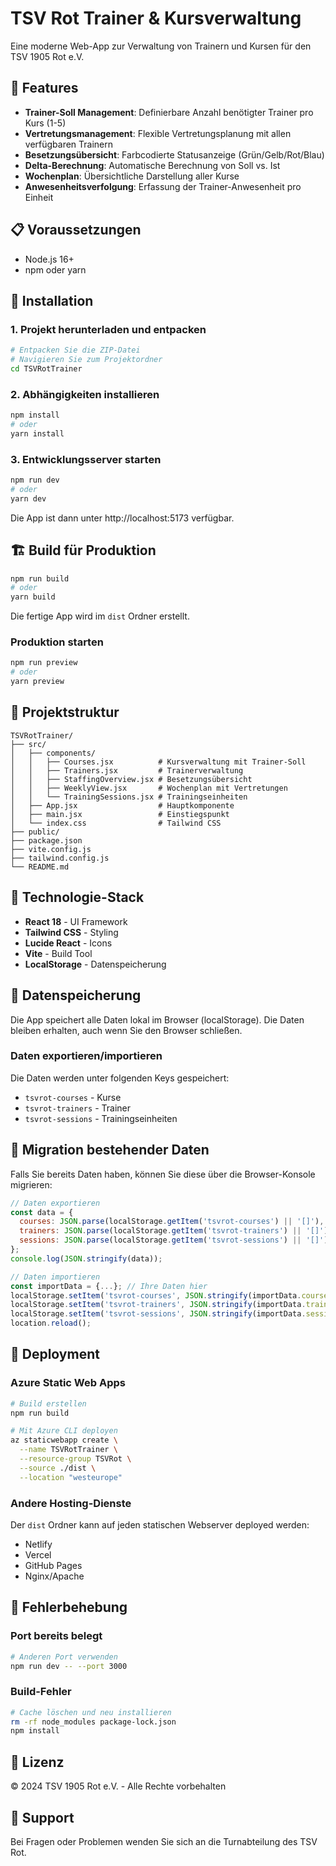 # TSV Rot Trainer & Kursverwaltung

Eine moderne Web-App zur Verwaltung von Trainern und Kursen für den TSV 1905 Rot e.V.

## 🚀 Features

- **Trainer-Soll Management**: Definierbare Anzahl benötigter Trainer pro Kurs (1-5)
- **Vertretungsmanagement**: Flexible Vertretungsplanung mit allen verfügbaren Trainern
- **Besetzungsübersicht**: Farbcodierte Statusanzeige (Grün/Gelb/Rot/Blau)
- **Delta-Berechnung**: Automatische Berechnung von Soll vs. Ist
- **Wochenplan**: Übersichtliche Darstellung aller Kurse
- **Anwesenheitsverfolgung**: Erfassung der Trainer-Anwesenheit pro Einheit

## 📋 Voraussetzungen

- Node.js 16+ 
- npm oder yarn

## 🔧 Installation

### 1. Projekt herunterladen und entpacken

```bash
# Entpacken Sie die ZIP-Datei
# Navigieren Sie zum Projektordner
cd TSVRotTrainer
```

### 2. Abhängigkeiten installieren

```bash
npm install
# oder
yarn install
```

### 3. Entwicklungsserver starten

```bash
npm run dev
# oder
yarn dev
```

Die App ist dann unter http://localhost:5173 verfügbar.

## 🏗️ Build für Produktion

```bash
npm run build
# oder
yarn build
```

Die fertige App wird im `dist` Ordner erstellt.

### Produktion starten

```bash
npm run preview
# oder
yarn preview
```

## 📁 Projektstruktur

```
TSVRotTrainer/
├── src/
│   ├── components/
│   │   ├── Courses.jsx          # Kursverwaltung mit Trainer-Soll
│   │   ├── Trainers.jsx         # Trainerverwaltung
│   │   ├── StaffingOverview.jsx # Besetzungsübersicht
│   │   ├── WeeklyView.jsx       # Wochenplan mit Vertretungen
│   │   └── TrainingSessions.jsx # Trainingseinheiten
│   ├── App.jsx                  # Hauptkomponente
│   ├── main.jsx                 # Einstiegspunkt
│   └── index.css                # Tailwind CSS
├── public/
├── package.json
├── vite.config.js
├── tailwind.config.js
└── README.md
```

## 🎨 Technologie-Stack

- **React 18** - UI Framework
- **Tailwind CSS** - Styling
- **Lucide React** - Icons
- **Vite** - Build Tool
- **LocalStorage** - Datenspeicherung

## 💾 Datenspeicherung

Die App speichert alle Daten lokal im Browser (localStorage). Die Daten bleiben erhalten, auch wenn Sie den Browser schließen.

### Daten exportieren/importieren

Die Daten werden unter folgenden Keys gespeichert:
- `tsvrot-courses` - Kurse
- `tsvrot-trainers` - Trainer
- `tsvrot-sessions` - Trainingseinheiten

## 🔄 Migration bestehender Daten

Falls Sie bereits Daten haben, können Sie diese über die Browser-Konsole migrieren:

```javascript
// Daten exportieren
const data = {
  courses: JSON.parse(localStorage.getItem('tsvrot-courses') || '[]'),
  trainers: JSON.parse(localStorage.getItem('tsvrot-trainers') || '[]'),
  sessions: JSON.parse(localStorage.getItem('tsvrot-sessions') || '[]')
};
console.log(JSON.stringify(data));

// Daten importieren
const importData = {...}; // Ihre Daten hier
localStorage.setItem('tsvrot-courses', JSON.stringify(importData.courses));
localStorage.setItem('tsvrot-trainers', JSON.stringify(importData.trainers));
localStorage.setItem('tsvrot-sessions', JSON.stringify(importData.sessions));
location.reload();
```

## 🚀 Deployment

### Azure Static Web Apps

```bash
# Build erstellen
npm run build

# Mit Azure CLI deployen
az staticwebapp create \
  --name TSVRotTrainer \
  --resource-group TSVRot \
  --source ./dist \
  --location "westeurope"
```

### Andere Hosting-Dienste

Der `dist` Ordner kann auf jeden statischen Webserver deployed werden:
- Netlify
- Vercel  
- GitHub Pages
- Nginx/Apache

## 🐛 Fehlerbehebung

### Port bereits belegt
```bash
# Anderen Port verwenden
npm run dev -- --port 3000
```

### Build-Fehler
```bash
# Cache löschen und neu installieren
rm -rf node_modules package-lock.json
npm install
```

## 📝 Lizenz

© 2024 TSV 1905 Rot e.V. - Alle Rechte vorbehalten

## 👥 Support

Bei Fragen oder Problemen wenden Sie sich an die Turnabteilung des TSV Rot.
